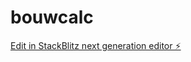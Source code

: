 # bouwcalc

[Edit in StackBlitz next generation editor ⚡️](https://stackblitz.com/~/github.com/Tjakkes2024/bouwcalc)
